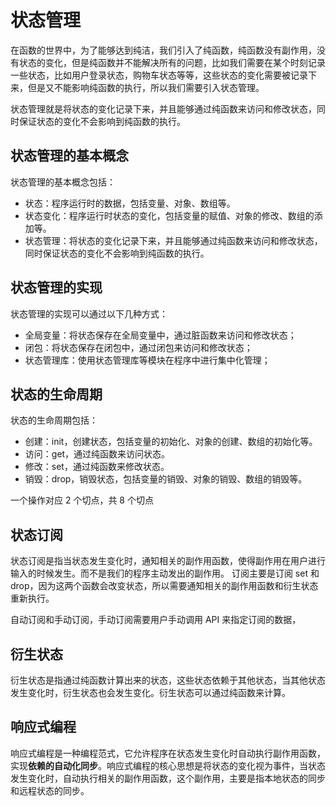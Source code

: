 # 状态管理

在函数的世界中，为了能够达到纯洁，我们引入了纯函数，纯函数没有副作用，没有状态的变化，但是纯函数并不能解决所有的问题，比如我们需要在某个时刻记录一些状态，比如用户登录状态，购物车状态等等，这些状态的变化需要被记录下来，但是又不能影响纯函数的执行，所以我们需要引入状态管理。

状态管理就是将状态的变化记录下来，并且能够通过纯函数来访问和修改状态，同时保证状态的变化不会影响到纯函数的执行。

## 状态管理的基本概念

状态管理的基本概念包括：

- 状态：程序运行时的数据，包括变量、对象、数组等。
- 状态变化：程序运行时状态的变化，包括变量的赋值、对象的修改、数组的添加等。
- 状态管理：将状态的变化记录下来，并且能够通过纯函数来访问和修改状态，同时保证状态的变化不会影响到纯函数的执行。

## 状态管理的实现

状态管理的实现可以通过以下几种方式：

- 全局变量：将状态保存在全局变量中，通过脏函数来访问和修改状态；
- 闭包：将状态保存在闭包中，通过闭包来访问和修改状态；
- 状态管理库：使用状态管理库等模块在程序中进行集中化管理；

## 状态的生命周期

状态的生命周期包括：

- 创建：init，创建状态，包括变量的初始化、对象的创建、数组的初始化等。
- 访问：get，通过纯函数来访问状态。
- 修改：set，通过纯函数来修改状态。
- 销毁：drop，销毁状态，包括变量的销毁、对象的销毁、数组的销毁等。

一个操作对应 2 个切点，共 8 个切点

## 状态订阅

状态订阅是指当状态发生变化时，通知相关的副作用函数，使得副作用在用户进行输入的时候发生。而不是我们的程序主动发出的副作用。
订阅主要是订阅 set 和 drop，因为这两个函数会改变状态，所以需要通知相关的副作用函数和衍生状态重新执行。

自动订阅和手动订阅，手动订阅需要用户手动调用 API 来指定订阅的数据，

## 衍生状态

衍生状态是指通过纯函数计算出来的状态，这些状态依赖于其他状态，当其他状态发生变化时，衍生状态也会发生变化。衍生状态可以通过纯函数来计算。


## 响应式编程
响应式编程是一种编程范式，它允许程序在状态发生变化时自动执行副作用函数，实现**依赖的自动化同步**。响应式编程的核心思想是将状态的变化视为事件，当状态发生变化时，自动执行相关的副作用函数，这个副作用，主要是指本地状态的同步和远程状态的同步。
